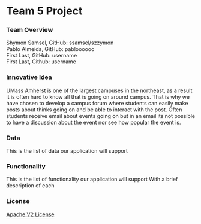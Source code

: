 # Team 5 Project

### Team Overview ###
Shymon Samsel, GitHub: ssamsel/szzymon  
Pablo Almeida, GitHub: pabloooooo  
First Last, GitHub: username  
First Last, Github: username  

### Innovative Idea ###
UMass Amherst is one of the largest campuses in the northeast, 
as a result it is often hard to know all that is going on around campus. 
That is why we have chosen to develop a campus forum where students can 
easily make posts about thinks going on and be able to interact with the post.
Often students receive email about events going on but in an email its not possible
to have a discussion about the event nor see how popular the event is.
### Data ###
This is the list of data our application will support

### Functionality ###
This is the list of functionality our application will support
With a brief description of each

### License ###
[Apache V2 License](https://opensource.org/license/apache-2-0/)
